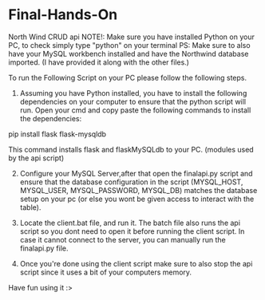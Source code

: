 # Final-Hands-On
North Wind CRUD api
NOTE!: Make sure you have installed Python on your PC, to check simply type "python" on your terminal
PS: Make sure to also have your MySQL workbench installed and have the Northwind database imported. (I have provided it along with the other files.)

To run the Following Script on your PC please follow the following steps.

1. Assuming you have Python installed, you have to install the following dependencies on your computer to ensure that the python script will run.
Open your cmd and copy paste the following commands to install the dependencies:

pip install flask flask-mysqldb

This command installs flask and flaskMySQLdb to your PC. (modules used by the api script)

2. Configure your MySQL Server,after that open the finalapi.py script and ensure that the database configuration in the script (MYSQL_HOST, MYSQL_USER, MYSQL_PASSWORD, MYSQL_DB) matches the database setup on your pc (or else you wont be given access to interact with the table).

3. Locate the client.bat file, and run it. The batch file also runs the api script so you dont need to open it before running the client script. In case it cannot connect to the server, you can manually run the finalapi.py file.

4. Once you're done using the client script make sure to also stop the api script since it uses a bit of your computers memory.

Have fun using it :>